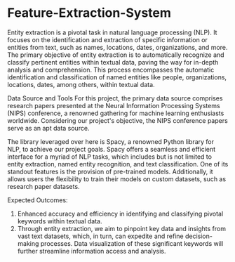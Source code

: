 # Feature-Extraction-System

Entity extraction is a pivotal task in natural language processing (NLP). It focuses on the identification and extraction of specific information or entities from text, such as names, locations, dates, organizations, and more. The primary objective of entity extraction is to automatically recognize and classify pertinent entities within textual data, paving the way for in-depth analysis and comprehension. This process encompasses the automatic identification and classification of named entities like people, organizations, locations, dates, among others, within textual data.

Data Source and Tools
For this project, the primary data source comprises research papers presented at the Neural Information Processing Systems (NIPS) conference, a renowned gathering for machine learning enthusiasts worldwide. Considering our project's objective, the NIPS conference papers serve as an apt data source.

The library leveraged over here is Spacy, a renowned Python library for NLP, to achieve our project goals. Spacy offers a seamless and efficient interface for a myriad of NLP tasks, which includes but is not limited to entity extraction, named entity recognition, and text classification. One of its standout features is the provision of pre-trained models. Additionally, it allows users the flexibility to train their models on custom datasets, such as research paper datasets.

Expected Outcomes:
1. Enhanced accuracy and efficiency in identifying and classifying pivotal keywords within textual data.
2. Through entity extraction, we aim to pinpoint key data and insights from vast text datasets, which, in turn, can expedite and refine decision-making processes.
Data visualization of these significant keywords will further streamline information access and analysis.
